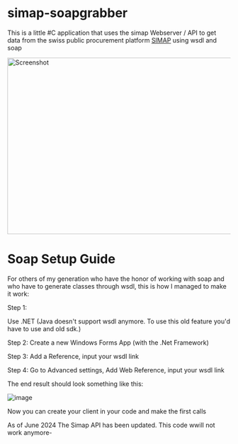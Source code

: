 # simap-soapgrabber
This is a little #C application that uses the simap Webserver / API to get data from the swiss public procurement platform [SIMAP](https://simap.ch/shabforms/COMMON/application/applicationGrid.jsp?template=1&view=1&page=/MULTILANGUAGE/simap/content/start.jsp&language=EN{:target="_blank"}) using wsdl and soap

<img width="756" height="398" alt="Screenshot" src="https://github.com/user-attachments/assets/969355cb-70f2-4637-8d9d-d9d5c36b1e45" />


# Soap Setup Guide
For others of my generation who have the honor of working with soap and who have to generate classes through wsdl, this is how I managed to make it work:

Step 1:

Use .NET (Java doesn't support wsdl anymore. To use this old feature you'd have to use and old sdk.) 

Step 2:
Create a new Windows Forms App (with the .Net Framework)

Step 3:
Add a Reference, input your wsdl link

Step 4: 
Go to Advanced settings, Add Web Reference, input your wsdl link

The end result should look something like this: 

![image](https://github.com/DeHess/simap-soapgrabber/assets/56408082/1d076fee-421d-4d8d-94d7-3bddb0acd4da)

Now you can create your client in your code and make the first calls



As of June 2024 The Simap API has been updated. This code wwill not work anymore-
